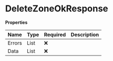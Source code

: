 # DeleteZoneOkResponse

**Properties**

| Name   | Type                     | Required | Description |
| :----- | :----------------------- | :------- | :---------- |
| Errors | List<Error>              | ❌       |             |
| Data   | List<ResourceIdentifier> | ❌       |             |

<!-- This file was generated by liblab | https://liblab.com/ -->
